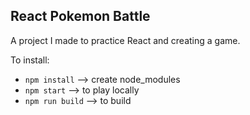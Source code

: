 ## React Pokemon Battle

A project I made to practice React and creating a game.

To install:

- `npm install` --> create node_modules
- `npm start` --> to play locally
- `npm run build` --> to build
